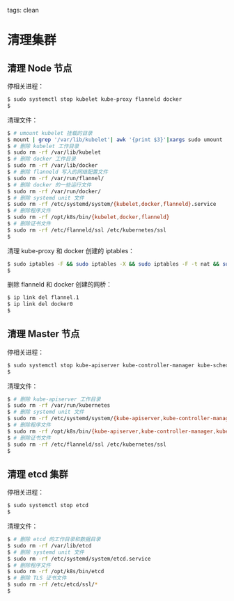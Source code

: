 <!-- toc -->

tags: clean

# 清理集群

## 清理 Node 节点

停相关进程：

``` bash
$ sudo systemctl stop kubelet kube-proxy flanneld docker
$
```

清理文件：

``` bash
$ # umount kubelet 挂载的目录
$ mount | grep '/var/lib/kubelet'| awk '{print $3}'|xargs sudo umount
$ # 删除 kubelet 工作目录
$ sudo rm -rf /var/lib/kubelet
$ # 删除 docker 工作目录
$ sudo rm -rf /var/lib/docker
$ # 删除 flanneld 写入的网络配置文件
$ sudo rm -rf /var/run/flannel/
$ # 删除 docker 的一些运行文件
$ sudo rm -rf /var/run/docker/
$ # 删除 systemd unit 文件
$ sudo rm -rf /etc/systemd/system/{kubelet,docker,flanneld}.service
$ # 删除程序文件
$ sudo rm -rf /opt/k8s/bin/{kubelet,docker,flanneld}
$ # 删除证书文件
$ sudo rm -rf /etc/flanneld/ssl /etc/kubernetes/ssl
$
```

清理 kube-proxy 和 docker 创建的 iptables：

``` bash
$ sudo iptables -F && sudo iptables -X && sudo iptables -F -t nat && sudo iptables -X -t nat
$
```

删除 flanneld 和 docker 创建的网桥：

``` bash
$ ip link del flannel.1
$ ip link del docker0
$
```

## 清理 Master 节点

停相关进程：

``` bash
$ sudo systemctl stop kube-apiserver kube-controller-manager kube-scheduler
$
```

清理文件：

``` bash
$ # 删除 kube-apiserver 工作目录
$ sudo rm -rf /var/run/kubernetes
$ # 删除 systemd unit 文件
$ sudo rm -rf /etc/systemd/system/{kube-apiserver,kube-controller-manager,kube-scheduler}.service
$ # 删除程序文件
$ sudo rm -rf /opt/k8s/bin/{kube-apiserver,kube-controller-manager,kube-scheduler}
$ # 删除证书文件
$ sudo rm -rf /etc/flanneld/ssl /etc/kubernetes/ssl
$
```

## 清理 etcd 集群

停相关进程：

``` bash
$ sudo systemctl stop etcd
$
```

清理文件：

``` bash
$ # 删除 etcd 的工作目录和数据目录
$ sudo rm -rf /var/lib/etcd
$ # 删除 systemd unit 文件
$ sudo rm -rf /etc/systemd/system/etcd.service
$ # 删除程序文件
$ sudo rm -rf /opt/k8s/bin/etcd
$ # 删除 TLS 证书文件
$ sudo rm -rf /etc/etcd/ssl/*
$
```
